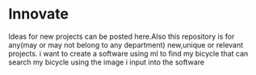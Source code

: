 # Innovate
Ideas for new projects can be posted here.Also this repository is for any(may or may not belong to any department) new,unique or relevant projects.
i want to create a  software using ml to find my bicycle that can search my bicycle using the image i input into the software
